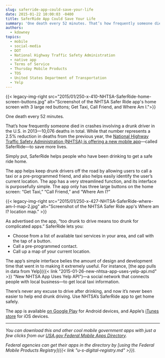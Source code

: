 ```yaml
---
slug: saferride-app-could-save-your-life
date: 2015-01-22 10:00:03 -0400
title: SaferRide App Could Save Your Life
summary: 'One death every 52 minutes. That’s how frequently someone died in crashes involving a drunk driver in the U.S. in 2013&mdash;10,076 deaths in total. While that number represents a 2.5% reduction in deaths from the previous year, the National Highway Traffic Safety Administration (NHTSA) is offering a new mobile app&mdash;called SaferRide&mdash;to'
authors:
  - kdowney
topics:
  - mobile
  - social-media
  - DOT
  - National Highway Traffic Safety Administration
  - native app
  - Terms of Service
  - Thursday Mobile Products
  - TOS
  - United States Department of Transportation
  - Yelp
---
```


{{< legacy-img-right src="2015/01/250-x-410-NHTSA-SaferRide-home-screen-buttons.jpg" alt="Screenshot of the NHTSA Safer Ride app's home screen with 3 large red buttons; Get Taxi, Call Friend, and Where Am I.">}}

One death every 52 minutes.

That’s how frequently someone died in crashes involving a drunk driver in the U.S. in 2013—10,076 deaths in total. While that number represents a 2.5% reduction in deaths from the previous year, the <a href="https://one.nhtsa.gov/About-NHTSA/Press-Releases/SaferRide%E2%80%93app%E2%80%93and%E2%80%93new%E2%80%93data%E2%80%93highlight%E2%80%93holiday%E2%80%93drunk%E2%80%93driving%E2%80%93crackdown" target="_blank">National Highway Traffic Safety Administration (NHTSA) is offering a new mobile app</a>—called SaferRide—to save more lives.

Simply put, SaferRide helps people who have been drinking to get a safe ride home.

The app helps keep drunk drivers off the road by allowing users to call a taxi or a pre-programmed friend, and also helps easily identify the user’s current location. The app has a very streamlined function, and its interface is purposefully simple. The app only has three large buttons on the home screen: “Get Taxi,” “Call Friend,” and “Where Am I?”

{{< legacy-img-right src="2015/01/250-x-427-NHTSA-SaferRide-where-am-I-map-2.jpg" alt="Screenshot of the NHTSA Safer Ride app's Where am I? location map." >}}

As advertised on the app, &#8220;too drunk to drive means too drunk for complicated apps.&#8221; SaferRide lets you:

  * Choose from a list of available taxi services in your area, and call with the tap of a button.
  * Call a pre-programmed contact.
  * Call up a map of your current location.

The app’s simple interface belies the amount of design and development time that went in to making it extremely useful. For instance, [the app pulls in data from Yelp]({{< link "2015-01-26-new-nhtsa-app-uses-yelp-api.md" >}} "New NHTSA App Uses Yelp API")—a social network that connects people with local business—to get local taxi information.

There’s never any excuse to drive after drinking, and now it’s never been easier to help end drunk driving. Use NHTSA’s SaferRide app to get home safely.

The app is available [on Google Play](https://play.google.com/store/apps/details?id=com.nhtsa.SaferRide) for Android devices, and Apple’s [iTunes store](https://itunes.apple.com/us/app/saferride/id950774008?mt=8) for iOS devices.

* * *

_You can download this and other cool mobile government apps with just a few clicks from our [USA.gov Federal Mobile Apps Directory](http://www.usa.gov/mobileapps.shtml)._

_Federal agencies can get their apps in the directory by [using the Federal Mobile Products Registry]({{< link "u-s-digital-registry.md" >}})._
